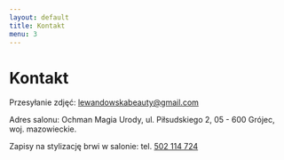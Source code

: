 ```yaml
---
layout: default
title: Kontakt
menu: 3
---
```


# Kontakt

Przesyłanie zdjęć: lewandowskabeauty@gmail.com

Adres salonu:
Ochman Magia Urody,
ul. Piłsudskiego 2,
05 - 600 Grójec,
woj. mazowieckie.

Zapisy na stylizację brwi w salonie:
tel. <a href="tel:+48502114724">502 114 724</a>
